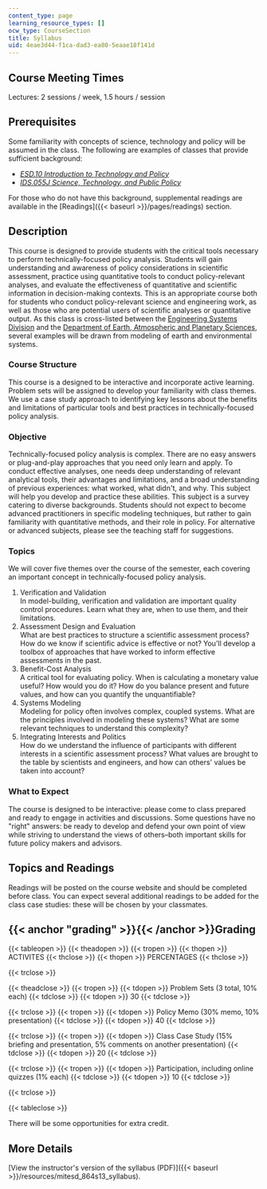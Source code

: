 ```yaml
---
content_type: page
learning_resource_types: []
ocw_type: CourseSection
title: Syllabus
uid: 4eae3d44-f1ca-dad3-ea80-5eaae18f141d
---
```


Course Meeting Times
--------------------

Lectures: 2 sessions / week, 1.5 hours / session

Prerequisites
-------------

Some familiarity with concepts of science, technology and policy will be assumed in the class. The following are examples of classes that provide sufficient background:

*   [_ESD.10 Introduction to Technology and Policy_](/courses/esd-10-introduction-to-technology-and-policy-fall-2006/)
*   [_IDS.055J Science, Technology, and Public Policy_](http://student.mit.edu/catalog/search.cgi?search=ids.055J&style=verbatim)

For those who do not have this background, supplemental readings are available in the [Readings]({{< baseurl >}}/pages/readings) section.

Description
-----------

This course is designed to provide students with the critical tools necessary to perform technically-focused policy analysis. Students will gain understanding and awareness of policy considerations in scientific assessment, practice using quantitative tools to conduct policy-relevant analyses, and evaluate the effectiveness of quantitative and scientific information in decision-making contexts. This is an appropriate course both for students who conduct policy-relevant science and engineering work, as well as those who are potential users of scientific analyses or quantitative output. As this class is cross-listed between the [Engineering Systems Division](./resolveuid/b892168b103145c23814cbabd6744d8c) and the [Department of Earth, Atmospheric and Planetary Sciences](./resolveuid/7df4dc8c0cb62d722230b25ff57ca9cb), several examples will be drawn from modeling of earth and environmental systems.

### Course Structure

This course is a designed to be interactive and incorporate active learning. Problem sets will be assigned to develop your familiarity with class themes. We use a case study approach to identifying key lessons about the benefits and limitations of particular tools and best practices in technically-focused policy analysis.

### Objective

Technically-focused policy analysis is complex. There are no easy answers or plug-and-play approaches that you need only learn and apply. To conduct effective analyses, one needs deep understanding of relevant analytical tools, their advantages and limitations, and a broad understanding of previous experiences: what worked, what didn't, and why. This subject will help you develop and practice these abilities. This subject is a survey catering to diverse backgrounds. Students should not expect to become advanced practitioners in specific modeling techniques, but rather to gain familiarity with quantitative methods, and their role in policy. For alternative or advanced subjects, please see the teaching staff for suggestions.

### Topics

We will cover five themes over the course of the semester, each covering an important concept in technically-focused policy analysis.

1.  Verification and Validation  
    In model-building, verification and validation are important quality control procedures. Learn what they are, when to use them, and their limitations.
2.  Assessment Design and Evaluation  
    What are best practices to structure a scientific assessment process? How do we know if scientific advice is effective or not? You'll develop a toolbox of approaches that have worked to inform effective assessments in the past.
3.  Benefit-Cost Analysis  
    A critical tool for evaluating policy. When is calculating a monetary value useful? How would you do it? How do you balance present and future values, and how can you quantify the unquantifiable?
4.  Systems Modeling  
    Modeling for policy often involves complex, coupled systems. What are the principles involved in modeling these systems? What are some relevant techniques to understand this complexity?
5.  Integrating Interests and Politics  
    How do we understand the influence of participants with different interests in a scientific assessment process? What values are brought to the table by scientists and engineers, and how can others' values be taken into account?

### What to Expect

The course is designed to be interactive: please come to class prepared and ready to engage in activities and discussions. Some questions have no "right" answers: be ready to develop and defend your own point of view while striving to understand the views of others–both important skills for future policy makers and advisors.

Topics and Readings
-------------------

Readings will be posted on the course website and should be completed before class. You can expect several additional readings to be added for the class case studies: these will be chosen by your classmates.

{{< anchor "grading" >}}{{< /anchor >}}Grading
----------------------------------------------

{{< tableopen >}}
{{< theadopen >}}
{{< tropen >}}
{{< thopen >}}
ACTIVITES
{{< thclose >}}
{{< thopen >}}
PERCENTAGES
{{< thclose >}}

{{< trclose >}}

{{< theadclose >}}
{{< tropen >}}
{{< tdopen >}}
Problem Sets (3 total, 10% each)
{{< tdclose >}}
{{< tdopen >}}
30
{{< tdclose >}}

{{< trclose >}}
{{< tropen >}}
{{< tdopen >}}
Policy Memo (30% memo, 10% presentation)
{{< tdclose >}}
{{< tdopen >}}
40
{{< tdclose >}}

{{< trclose >}}
{{< tropen >}}
{{< tdopen >}}
Class Case Study (15% briefing and presentation, 5% comments on another presentation)
{{< tdclose >}}
{{< tdopen >}}
20
{{< tdclose >}}

{{< trclose >}}
{{< tropen >}}
{{< tdopen >}}
Participation, including online quizzes (1% each)
{{< tdclose >}}
{{< tdopen >}}
10
{{< tdclose >}}

{{< trclose >}}

{{< tableclose >}}

There will be some opportunities for extra credit.

More Details
------------

[View the instructor's version of the syllabus (PDF)]({{< baseurl >}}/resources/mitesd_864s13_syllabus).